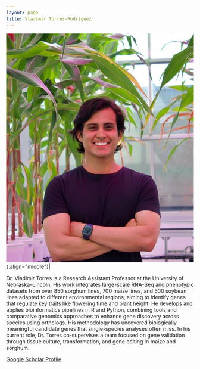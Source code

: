 ```yaml
---
layout: page
title: Vladimir Torres-Rodriguez 
---
```


![Vladimir Torres-Rodriguez](/images/People_Images/vlad2.jpg){:align="middle"}|

Dr. Vladimir Torres is a Research Assistant Professor at the University of Nebraska–Lincoln. His work integrates large-scale RNA-Seq and phenotypic datasets from over 850 sorghum lines, 700 maize lines, and 500 soybean lines adapted to different environmental regions, aiming to identify genes that regulate key traits like flowering time and plant height. He develops and applies bioinformatics pipelines in R and Python, combining tools and comparative genomics approaches to enhance gene discovery across species using orthologs. His methodology has uncovered biologically meaningful candidate genes that single-species analyses often miss.
In his current role, Dr. Torres co-supervises a team focused on gene validation through tissue culture, transformation, and gene editing in maize and sorghum.

[Google Scholar Profile](https://scholar.google.com/citations?user=a9p6MWsAAAAJ&hl=en)

